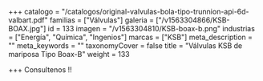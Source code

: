+++
catalogo = "/catalogos/original-valvulas-bola-tipo-trunnion-api-6d-valbart.pdf"
familias = ["Válvulas"]
galeria = ["/v1563304866/KSB-BOAX.jpg"]
id = 133
imagen = "/v1563304810/KSB-boax-b.png"
industrias = ["Energía", "Química", "Ingenios"]
marcas = ["KSB"]
meta_description = ""
meta_keywords = ""
taxonomyCover = false
title = "Válvulas KSB de mariposa Tipo Boax-B"
weight = 133

+++
Consultenos !!